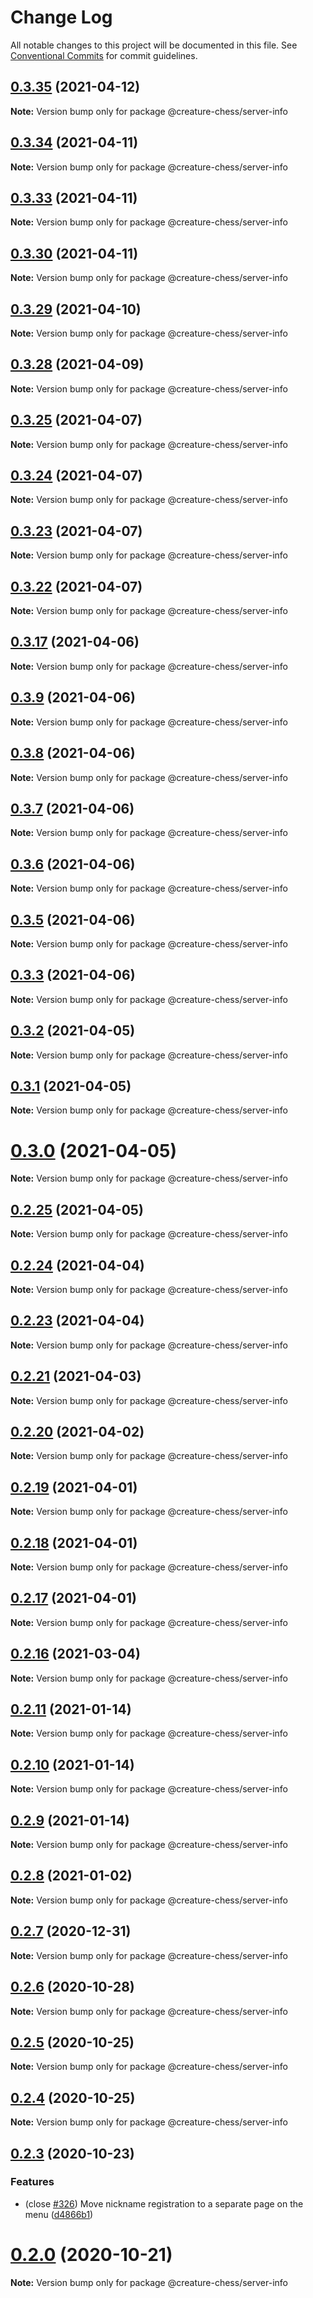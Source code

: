 # Change Log

All notable changes to this project will be documented in this file.
See [Conventional Commits](https://conventionalcommits.org) for commit guidelines.

## [0.3.35](https://github.com/Jameskmonger/creature-chess/compare/v0.3.34...v0.3.35) (2021-04-12)

**Note:** Version bump only for package @creature-chess/server-info





## [0.3.34](https://github.com/Jameskmonger/creature-chess/compare/v0.3.33...v0.3.34) (2021-04-11)

**Note:** Version bump only for package @creature-chess/server-info





## [0.3.33](https://github.com/Jameskmonger/creature-chess/compare/v0.3.32...v0.3.33) (2021-04-11)

**Note:** Version bump only for package @creature-chess/server-info





## [0.3.30](https://github.com/Jameskmonger/creature-chess/compare/v0.3.29...v0.3.30) (2021-04-11)

**Note:** Version bump only for package @creature-chess/server-info





## [0.3.29](https://github.com/Jameskmonger/creature-chess/compare/v0.3.28...v0.3.29) (2021-04-10)

**Note:** Version bump only for package @creature-chess/server-info





## [0.3.28](https://github.com/Jameskmonger/creature-chess/compare/v0.3.25...v0.3.28) (2021-04-09)

**Note:** Version bump only for package @creature-chess/server-info





## [0.3.25](https://github.com/Jameskmonger/creature-chess/compare/v0.3.24...v0.3.25) (2021-04-07)

**Note:** Version bump only for package @creature-chess/server-info





## [0.3.24](https://github.com/Jameskmonger/creature-chess/compare/v0.3.23...v0.3.24) (2021-04-07)

**Note:** Version bump only for package @creature-chess/server-info





## [0.3.23](https://github.com/Jameskmonger/creature-chess/compare/v0.3.22...v0.3.23) (2021-04-07)

**Note:** Version bump only for package @creature-chess/server-info





## [0.3.22](https://github.com/Jameskmonger/creature-chess/compare/v0.3.19...v0.3.22) (2021-04-07)

**Note:** Version bump only for package @creature-chess/server-info





## [0.3.17](https://github.com/Jameskmonger/creature-chess/compare/v0.3.16...v0.3.17) (2021-04-06)

**Note:** Version bump only for package @creature-chess/server-info





## [0.3.9](https://github.com/Jameskmonger/creature-chess/compare/v0.3.3...v0.3.9) (2021-04-06)

**Note:** Version bump only for package @creature-chess/server-info





## [0.3.8](https://github.com/Jameskmonger/creature-chess/compare/v0.3.3...v0.3.8) (2021-04-06)

**Note:** Version bump only for package @creature-chess/server-info





## [0.3.7](https://github.com/Jameskmonger/creature-chess/compare/v0.3.3...v0.3.7) (2021-04-06)

**Note:** Version bump only for package @creature-chess/server-info





## [0.3.6](https://github.com/Jameskmonger/creature-chess/compare/v0.3.3...v0.3.6) (2021-04-06)

**Note:** Version bump only for package @creature-chess/server-info





## [0.3.5](https://github.com/Jameskmonger/creature-chess/compare/v0.3.3...v0.3.5) (2021-04-06)

**Note:** Version bump only for package @creature-chess/server-info





## [0.3.3](https://github.com/Jameskmonger/creature-chess/compare/v0.3.2...v0.3.3) (2021-04-06)

**Note:** Version bump only for package @creature-chess/server-info





## [0.3.2](https://github.com/Jameskmonger/creature-chess/compare/v0.3.1...v0.3.2) (2021-04-05)

**Note:** Version bump only for package @creature-chess/server-info





## [0.3.1](https://github.com/Jameskmonger/creature-chess/compare/v0.3.0...v0.3.1) (2021-04-05)

**Note:** Version bump only for package @creature-chess/server-info





# [0.3.0](https://github.com/Jameskmonger/creature-chess/compare/v0.2.25...v0.3.0) (2021-04-05)

**Note:** Version bump only for package @creature-chess/server-info





## [0.2.25](https://github.com/Jameskmonger/creature-chess/compare/v0.2.24...v0.2.25) (2021-04-05)

**Note:** Version bump only for package @creature-chess/server-info





## [0.2.24](https://github.com/Jameskmonger/creature-chess/compare/v0.2.23...v0.2.24) (2021-04-04)

**Note:** Version bump only for package @creature-chess/server-info





## [0.2.23](https://github.com/Jameskmonger/creature-chess/compare/v0.2.22...v0.2.23) (2021-04-04)

**Note:** Version bump only for package @creature-chess/server-info





## [0.2.21](https://github.com/Jameskmonger/creature-chess/compare/v0.2.20...v0.2.21) (2021-04-03)

**Note:** Version bump only for package @creature-chess/server-info





## [0.2.20](https://github.com/Jameskmonger/creature-chess/compare/v0.2.19...v0.2.20) (2021-04-02)

**Note:** Version bump only for package @creature-chess/server-info





## [0.2.19](https://github.com/Jameskmonger/creature-chess/compare/v0.2.16...v0.2.19) (2021-04-01)

**Note:** Version bump only for package @creature-chess/server-info





## [0.2.18](https://github.com/Jameskmonger/creature-chess/compare/v0.2.16...v0.2.18) (2021-04-01)

**Note:** Version bump only for package @creature-chess/server-info





## [0.2.17](https://github.com/Jameskmonger/creature-chess/compare/v0.2.16...v0.2.17) (2021-04-01)

**Note:** Version bump only for package @creature-chess/server-info





## [0.2.16](https://github.com/Jameskmonger/creature-chess/compare/v0.2.15...v0.2.16) (2021-03-04)

**Note:** Version bump only for package @creature-chess/server-info





## [0.2.11](https://github.com/Jameskmonger/creature-chess/compare/v0.2.10...v0.2.11) (2021-01-14)

**Note:** Version bump only for package @creature-chess/server-info





## [0.2.10](https://github.com/Jameskmonger/creature-chess/compare/v0.2.9...v0.2.10) (2021-01-14)

**Note:** Version bump only for package @creature-chess/server-info





## [0.2.9](https://github.com/Jameskmonger/creature-chess/compare/v0.2.8...v0.2.9) (2021-01-14)

**Note:** Version bump only for package @creature-chess/server-info





## [0.2.8](https://github.com/Jameskmonger/creature-chess/compare/v0.2.7...v0.2.8) (2021-01-02)

**Note:** Version bump only for package @creature-chess/server-info





## [0.2.7](https://github.com/Jameskmonger/creature-chess/compare/v0.2.6...v0.2.7) (2020-12-31)

**Note:** Version bump only for package @creature-chess/server-info





## [0.2.6](https://github.com/Jameskmonger/creature-chess/compare/v0.2.5...v0.2.6) (2020-10-28)

**Note:** Version bump only for package @creature-chess/server-info





## [0.2.5](https://github.com/Jameskmonger/creature-chess/compare/v0.2.4...v0.2.5) (2020-10-25)

**Note:** Version bump only for package @creature-chess/server-info





## [0.2.4](https://github.com/Jameskmonger/creature-chess/compare/v0.2.3...v0.2.4) (2020-10-25)

**Note:** Version bump only for package @creature-chess/server-info





## [0.2.3](https://github.com/Jameskmonger/creature-chess/compare/v0.2.2...v0.2.3) (2020-10-23)


### Features

* (close [#326](https://github.com/Jameskmonger/creature-chess/issues/326)) Move nickname registration to a separate page on the menu ([d4866b1](https://github.com/Jameskmonger/creature-chess/commit/d4866b1982de0229faa9d2f64bac52b06ea953c0))





# [0.2.0](https://github.com/Jameskmonger/creature-chess/compare/v0.1.0...v0.2.0) (2020-10-21)

**Note:** Version bump only for package @creature-chess/server-info
